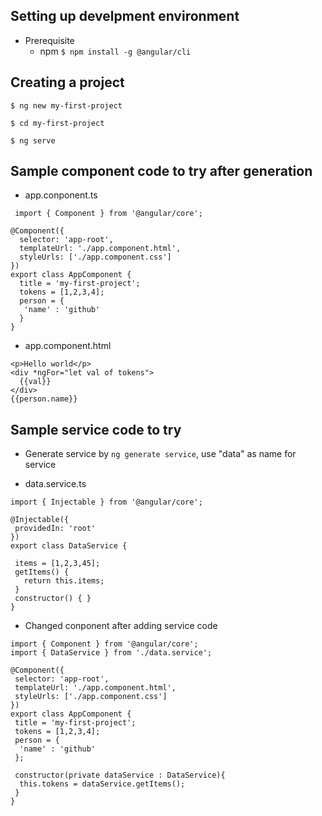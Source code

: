 
## Setting up develpment environment
+ Prerequisite
  - npm
`
 $ npm install -g @angular/cli
`
## Creating a project
`
$ ng new my-first-project  
`  

`
$ cd my-first-project  
`  

`
$ ng serve  
`

## Sample component code to try after generation
- app.conponent.ts 
```
 import { Component } from '@angular/core';

@Component({
  selector: 'app-root',
  templateUrl: './app.component.html',
  styleUrls: ['./app.component.css']
})
export class AppComponent {
  title = 'my-first-project';
  tokens = [1,2,3,4];
  person = {
   'name' : 'github'
  }
}

```
- app.component.html
```
<p>Hello world</p>
<div *ngFor="let val of tokens">
  {{val}}
</div>
{{person.name}}
```
## Sample service code to try
- Generate service by `ng generate service`, use  "data" as name for service

- data.service.ts
 ```
 import { Injectable } from '@angular/core';

@Injectable({
  providedIn: 'root'
})
export class DataService {

  items = [1,2,3,45];
  getItems() {
    return this.items;
  }
  constructor() { }
}

 ```
 - Changed conponent after adding service code
 ```
 import { Component } from '@angular/core';
import { DataService } from './data.service';

@Component({
  selector: 'app-root',
  templateUrl: './app.component.html',
  styleUrls: ['./app.component.css']
})
export class AppComponent {
  title = 'my-first-project';
  tokens = [1,2,3,4];
  person = {
   'name' : 'github'
  };

  constructor(private dataService : DataService){
   this.tokens = dataService.getItems();
  }
}
```


